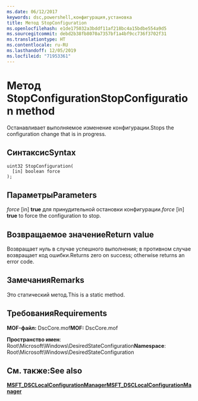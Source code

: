 ```yaml
---
ms.date: 06/12/2017
keywords: dsc,powershell,конфигурация,установка
title: Метод StopConfiguration
ms.openlocfilehash: e1de175032a3bddf11af218bc4a15bdbe554a9d5
ms.sourcegitcommit: debd2b38fb8070a7357bf1a4bf9cc736f3702f31
ms.translationtype: HT
ms.contentlocale: ru-RU
ms.lasthandoff: 12/05/2019
ms.locfileid: "71953361"
---
```

# <a name="stopconfiguration-method"></a><span data-ttu-id="64816-103">Метод StopConfiguration</span><span class="sxs-lookup"><span data-stu-id="64816-103">StopConfiguration method</span></span>

<span data-ttu-id="64816-104">Останавливает выполняемое изменение конфигурации.</span><span class="sxs-lookup"><span data-stu-id="64816-104">Stops the configuration change that is in progress.</span></span>

## <a name="syntax"></a><span data-ttu-id="64816-105">Синтаксис</span><span class="sxs-lookup"><span data-stu-id="64816-105">Syntax</span></span>

```mof
uint32 StopConfiguration(
  [in] boolean force
);
```

## <a name="parameters"></a><span data-ttu-id="64816-106">Параметры</span><span class="sxs-lookup"><span data-stu-id="64816-106">Parameters</span></span>

<span data-ttu-id="64816-107">*force* \[in\] **true** для принудительной остановки конфигурации.</span><span class="sxs-lookup"><span data-stu-id="64816-107">*force* \[in\] **true** to force the configuration to stop.</span></span>

## <a name="return-value"></a><span data-ttu-id="64816-108">Возвращаемое значение</span><span class="sxs-lookup"><span data-stu-id="64816-108">Return value</span></span>

<span data-ttu-id="64816-109">Возвращает нуль в случае успешного выполнения; в противном случае возвращает код ошибки.</span><span class="sxs-lookup"><span data-stu-id="64816-109">Returns zero on success; otherwise returns an error code.</span></span>

## <a name="remarks"></a><span data-ttu-id="64816-110">Замечания</span><span class="sxs-lookup"><span data-stu-id="64816-110">Remarks</span></span>

<span data-ttu-id="64816-111">Это статический метод.</span><span class="sxs-lookup"><span data-stu-id="64816-111">This is a static method.</span></span>

## <a name="requirements"></a><span data-ttu-id="64816-112">Требования</span><span class="sxs-lookup"><span data-stu-id="64816-112">Requirements</span></span>

<span data-ttu-id="64816-113">**MOF-файл:** DscCore.mof</span><span class="sxs-lookup"><span data-stu-id="64816-113">**MOF:** DscCore.mof</span></span>

<span data-ttu-id="64816-114">**Пространство имен**: Root\Microsoft\Windows\DesiredStateConfiguration</span><span class="sxs-lookup"><span data-stu-id="64816-114">**Namespace**: Root\Microsoft\Windows\DesiredStateConfiguration</span></span>

## <a name="see-also"></a><span data-ttu-id="64816-115">См. также:</span><span class="sxs-lookup"><span data-stu-id="64816-115">See also</span></span>

[<span data-ttu-id="64816-116">**MSFT_DSCLocalConfigurationManager**</span><span class="sxs-lookup"><span data-stu-id="64816-116">**MSFT_DSCLocalConfigurationManager**</span></span>](msft-dsclocalconfigurationmanager.md)
